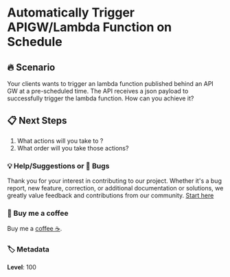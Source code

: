 # Automatically Trigger APIGW/Lambda Function on Schedule

## 🔥 Scenario

Your clients wants to trigger an lambda function published behind an API GW at a pre-scheduled time. The API receives a json payload to successfully trigger the lambda function. How can you achieve it?

## 📋 Next Steps

1. What actions will you take to ?
1. What order will you take those actions?

### 💡 Help/Suggestions or 🐛 Bugs

Thank you for your interest in contributing to our project. Whether it's a bug report, new feature, correction, or additional documentation or solutions, we greatly value feedback and contributions from our community. [Start here][200]

### 👋 Buy me a coffee

Buy me a [coffee ☕][900].

### 🏷️ Metadata

**Level**: 100

[100]: https://www.udemy.com/course/aws-cloud-development-kit-from-beginner-to-professional/?referralCode=E15D7FB64E417C547579

[200]: https://github.com/miztiik/aws-real-time-use-cases/issues

[900]: https://ko-fi.com/miztiik
